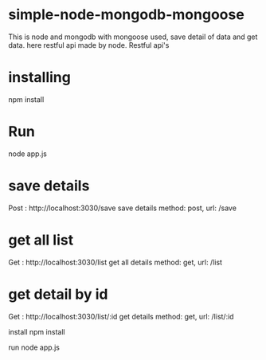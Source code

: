 # simple-node-mongodb-mongoose
This is node and mongodb with mongoose used, save detail of data and get data.
here restful api made by node.
Restful api's
# installing
npm install
# Run
node app.js

# save details

Post : http://localhost:3030/save
save details
method: post,
url: /save

# get all list
Get : http://localhost:3030/list
get all details
method: get,
url: /list

# get detail by id
Get : http://localhost:3030/list/:id
get details
method: get,
url: /list/:id


install
npm install

run
node app.js
